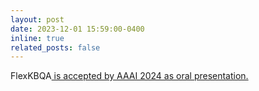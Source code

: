 ```yaml
---
layout: post
date: 2023-12-01 15:59:00-0400
inline: true
related_posts: false
---
```


FlexKBQA<a href="https://arxiv.org/abs/2308.12060"> is accepted by AAAI 2024 as oral presentation. 
